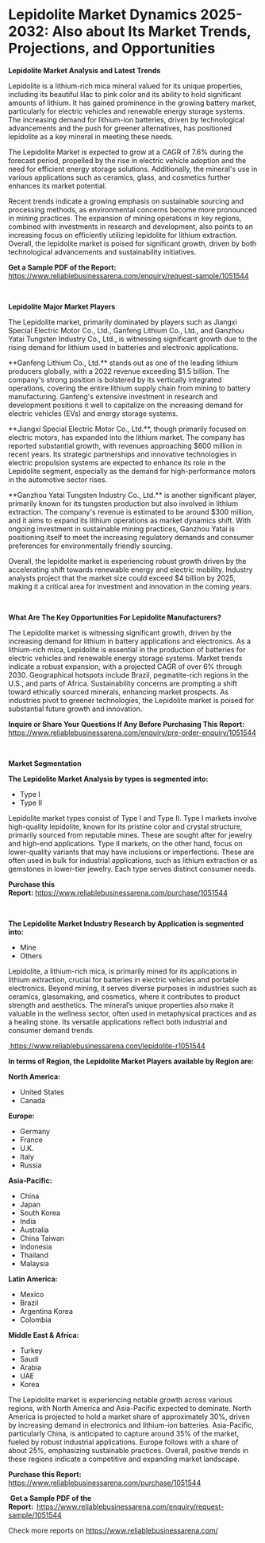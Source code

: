 <p><h1>Lepidolite Market Dynamics 2025-2032: Also about Its Market Trends, Projections, and Opportunities</h1></p><p><strong>Lepidolite Market Analysis and Latest Trends</strong></p>
<p><p>Lepidolite is a lithium-rich mica mineral valued for its unique properties, including its beautiful lilac to pink color and its ability to hold significant amounts of lithium. It has gained prominence in the growing battery market, particularly for electric vehicles and renewable energy storage systems. The increasing demand for lithium-ion batteries, driven by technological advancements and the push for greener alternatives, has positioned lepidolite as a key mineral in meeting these needs.</p><p>The Lepidolite Market is expected to grow at a CAGR of 7.6% during the forecast period, propelled by the rise in electric vehicle adoption and the need for efficient energy storage solutions. Additionally, the mineral's use in various applications such as ceramics, glass, and cosmetics further enhances its market potential. </p><p>Recent trends indicate a growing emphasis on sustainable sourcing and processing methods, as environmental concerns become more pronounced in mining practices. The expansion of mining operations in key regions, combined with investments in research and development, also points to an increasing focus on efficiently utilizing lepidolite for lithium extraction. Overall, the lepidolite market is poised for significant growth, driven by both technological advancements and sustainability initiatives.</p></p>
<p><strong>Get a Sample PDF of the Report:&nbsp;</strong> <a href="https://www.reliablebusinessarena.com/enquiry/request-sample/1051544?utm_campaign=1891&utm_medium=2&utm_source=Github&utm_content=ia&utm_term=01042025&utm_id=lepidolite">https://www.reliablebusinessarena.com/enquiry/request-sample/1051544</a></p>
<p>&nbsp;</p>
<p><strong>Lepidolite Major Market Players</strong></p>
<p><p>The Lepidolite market, primarily dominated by players such as Jiangxi Special Electric Motor Co., Ltd., Ganfeng Lithium Co., Ltd., and Ganzhou Yatai Tungsten Industry Co., Ltd., is witnessing significant growth due to the rising demand for lithium used in batteries and electronic applications.</p><p>**Ganfeng Lithium Co., Ltd.** stands out as one of the leading lithium producers globally, with a 2022 revenue exceeding $1.5 billion. The company's strong position is bolstered by its vertically integrated operations, covering the entire lithium supply chain from mining to battery manufacturing. Ganfeng's extensive investment in research and development positions it well to capitalize on the increasing demand for electric vehicles (EVs) and energy storage systems.</p><p>**Jiangxi Special Electric Motor Co., Ltd.**, though primarily focused on electric motors, has expanded into the lithium market. The company has reported substantial growth, with revenues approaching $600 million in recent years. Its strategic partnerships and innovative technologies in electric propulsion systems are expected to enhance its role in the Lepidolite segment, especially as the demand for high-performance motors in the automotive sector rises.</p><p>**Ganzhou Yatai Tungsten Industry Co., Ltd.** is another significant player, primarily known for its tungsten production but also involved in lithium extraction. The company's revenue is estimated to be around $300 million, and it aims to expand its lithium operations as market dynamics shift. With ongoing investment in sustainable mining practices, Ganzhou Yatai is positioning itself to meet the increasing regulatory demands and consumer preferences for environmentally friendly sourcing.</p><p>Overall, the lepidolite market is experiencing robust growth driven by the accelerating shift towards renewable energy and electric mobility. Industry analysts project that the market size could exceed $4 billion by 2025, making it a critical area for investment and innovation in the coming years.</p></p>
<p>&nbsp;</p>
<p><strong>What Are The Key Opportunities For Lepidolite Manufacturers?</strong></p>
<p><p>The Lepidolite market is witnessing significant growth, driven by the increasing demand for lithium in battery applications and electronics. As a lithium-rich mica, Lepidolite is essential in the production of batteries for electric vehicles and renewable energy storage systems. Market trends indicate a robust expansion, with a projected CAGR of over 6% through 2030. Geographical hotspots include Brazil, pegmatite-rich regions in the U.S., and parts of Africa. Sustainability concerns are prompting a shift toward ethically sourced minerals, enhancing market prospects. As industries pivot to greener technologies, the Lepidolite market is poised for substantial future growth and innovation.</p></p>
<p><strong>Inquire or Share Your Questions If Any Before Purchasing This Report:</strong> <a href="https://www.reliablebusinessarena.com/enquiry/pre-order-enquiry/1051544?utm_campaign=1891&utm_medium=2&utm_source=Github&utm_content=ia&utm_term=01042025&utm_id=lepidolite">https://www.reliablebusinessarena.com/enquiry/pre-order-enquiry/1051544</a></p>
<p>&nbsp;</p>
<p><strong>Market Segmentation</strong></p>
<p><strong>The Lepidolite Market Analysis by types is segmented into:</strong></p>
<p><ul><li>Type I</li><li>Type II</li></ul></p>
<p><p>Lepidolite market types consist of Type I and Type II. Type I markets involve high-quality lepidolite, known for its pristine color and crystal structure, primarily sourced from reputable mines. These are sought after for jewelry and high-end applications. Type II markets, on the other hand, focus on lower-quality variants that may have inclusions or imperfections. These are often used in bulk for industrial applications, such as lithium extraction or as gemstones in lower-tier jewelry. Each type serves distinct consumer needs.</p></p>
<p><strong>Purchase this Report:&nbsp;</strong><a href="https://www.reliablebusinessarena.com/purchase/1051544?utm_campaign=1891&utm_medium=2&utm_source=Github&utm_content=ia&utm_term=01042025&utm_id=lepidolite">https://www.reliablebusinessarena.com/purchase/1051544</a></p>
<p>&nbsp;</p>
<p><strong>The Lepidolite Market Industry Research by Application is segmented into:</strong></p>
<p><ul><li>Mine</li><li>Others</li></ul></p>
<p><p>Lepidolite, a lithium-rich mica, is primarily mined for its applications in lithium extraction, crucial for batteries in electric vehicles and portable electronics. Beyond mining, it serves diverse purposes in industries such as ceramics, glassmaking, and cosmetics, where it contributes to product strength and aesthetics. The mineral’s unique properties also make it valuable in the wellness sector, often used in metaphysical practices and as a healing stone. Its versatile applications reflect both industrial and consumer demand trends.</p></p>
<p><a href="https://www.reliablebusinessarena.com/lepidolite-r1051544?utm_campaign=1891&utm_medium=2&utm_source=Github&utm_content=ia&utm_term=01042025&utm_id=lepidolite">&nbsp;https://www.reliablebusinessarena.com/lepidolite-r1051544</a></p>
<p><strong>In terms of Region, the Lepidolite Market Players available by Region are:</strong></p>
<p>
    <p> <strong> North America: </strong>
        <ul>
            <li>United States</li>
            <li>Canada</li>
        </ul>
        </p> 
    <p> <strong> Europe: </strong>
        <ul>
            <li>Germany</li>
            <li>France</li>
            <li>U.K.</li>
            <li>Italy</li>
            <li>Russia</li>
        </ul>
        </p> 
    <p> <strong> Asia-Pacific: </strong>
        <ul>
            <li>China</li>
            <li>Japan</li>
            <li>South Korea</li>
            <li>India</li>
            <li>Australia</li>
            <li>China Taiwan</li>
            <li>Indonesia</li>
            <li>Thailand</li>
            <li>Malaysia</li>
        </ul>
        </p> 
    <p> <strong> Latin America: </strong>
        <ul>
            <li>Mexico</li>
            <li>Brazil</li>
            <li>Argentina Korea</li>
            <li>Colombia</li>
        </ul>
        </p> 
    <p> <strong> Middle East & Africa: </strong>
        <ul>
            <li>Turkey</li>
            <li>Saudi</li>
            <li>Arabia</li>
            <li>UAE</li>
            <li>Korea</li>
        </ul>
    </p>
    </p>
<p><p>The Lepidolite market is experiencing notable growth across various regions, with North America and Asia-Pacific expected to dominate. North America is projected to hold a market share of approximately 30%, driven by increasing demand in electronics and lithium-ion batteries. Asia-Pacific, particularly China, is anticipated to capture around 35% of the market, fueled by robust industrial applications. Europe follows with a share of about 25%, emphasizing sustainable practices. Overall, positive trends in these regions indicate a competitive and expanding market landscape.</p></p>
<p><strong>Purchase this Report: </strong><a href="https://www.reliablebusinessarena.com/purchase/1051544?utm_campaign=1891&utm_medium=2&utm_source=Github&utm_content=ia&utm_term=01042025&utm_id=lepidolite">https://www.reliablebusinessarena.com/purchase/1051544</a></p>
<p>&nbsp;<strong>Get a Sample PDF of the Report:&nbsp;&nbsp;</strong><a href="https://www.reliablebusinessarena.com/enquiry/request-sample/1051544?utm_campaign=1891&utm_medium=2&utm_source=Github&utm_content=ia&utm_term=01042025&utm_id=lepidolite">https://www.reliablebusinessarena.com/enquiry/request-sample/1051544</a></p>
<p><strong></strong></p>
<p>Check more reports on <a href="https://www.reliablebusinessarena.com/?utm_campaign=1891&utm_medium=2&utm_source=Github&utm_content=ia&utm_term=01042025&utm_id=lepidolite">https://www.reliablebusinessarena.com/</a></p>